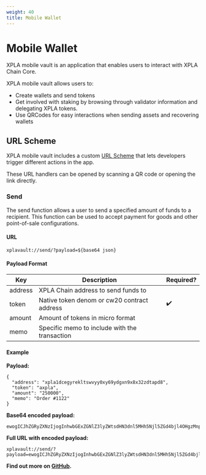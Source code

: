 ```yaml
---
weight: 40
title: Mobile Wallet
---
```


# Mobile Wallet

XPLA mobile vault is an application that enables users to interact with XPLA Chain Core.

XPLA mobile vault allows users to:

- Create wallets and send tokens
- Get involved with staking by browsing through validator information and delegating XPLA tokens.
- Use QRCodes for easy interactions when sending assets and recovering wallets

## URL Scheme

XPLA mobile vault includes a custom [URL Scheme](https://developer.apple.com/documentation/xcode/defining-a-custom-url-scheme-for-your-app) that lets developers trigger different actions in the app.

These URL handlers can be opened by scanning a QR code or opening the link directly.

### Send

The send function allows a user to send a specified amount of funds to a recipient. This function can be used to accept payment for goods and other point-of-sale configurations.

#### URL

```
xplavault://send/?payload=${base64 json}
```

#### Payload Format

| Key     | Description                                   | Required? |
| ------- |-----------------------------------------------| --------- |
| address | XPLA Chain address to send funds to           |           |
| token   | Native token denom or cw20 contract address   | ✔️        |
| amount  | Amount of tokens in micro format              |           |
| memo    | Specific memo to include with the transaction |           |

#### Example

**Payload:**

```
{
  "address": "xpla1dcegyrekltswvyy0xy69ydgxn9x8x32zdtapd8",
  "token": "axpla",
  "amount": "250000",
  "memo": "Order #1122"
}
```

**Base64 encoded payload:**

```
ewogICJhZGRyZXNzIjogInhwbGExZGNlZ3lyZWtsdHN3dnl5MHh5Njl5ZGd4bjl4OHgzMnpkdGFwZDgiLAogICJ0b2tlbiI6ICJheHBsYSIsCiAgImFtb3VudCI6ICIyNTAwMDAiLAogICJtZW1vIjogIk9yZGVyICMxMTIyIgp9
```

**Full URL with encoded payload:**

```
xplavault://send/?payload=ewogICJhZGRyZXNzIjogInhwbGExZGNlZ3lyZWtsdHN3dnl5MHh5Njl5ZGd4bjl4OHgzMnpkdGFwZDgiLAogICJ0b2tlbiI6ICJheHBsYSIsCiAgImFtb3VudCI6ICIyNTAwMDAiLAogICJtZW1vIjogIk9yZGVyICMxMTIyIgp9
```

**Find out more on [GitHub](https://github.com/xpladev/mobile-wallet/#app-scheme).**
